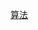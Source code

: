 [算法](https://github.com/leafjame/leaface-study/blob/master/notes/%E7%AE%97%E6%B3%95%20-%20%E7%9B%AE%E5%BD%95.md)






